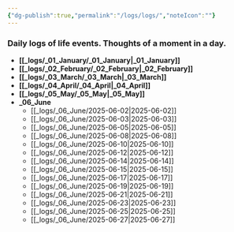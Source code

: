 ```yaml
---
{"dg-publish":true,"permalink":"/logs/logs/","noteIcon":""}
---
```


### Daily logs of life events. Thoughts of a moment in a day.


- **[[_logs/_01_January/_01_January\|_01_January]]**
- **[[_logs/_02_February/_02_February\|_02_February]]**
- **[[_logs/_03_March/_03_March\|_03_March]]**
- **[[_logs/_04_April/_04_April\|_04_April]]**
- **[[_logs/_05_May/_05_May\|_05_May]]**
- **_06_June**
	- [[_logs/_06_June/2025-06-02\|2025-06-02]]
	- [[_logs/_06_June/2025-06-03\|2025-06-03]]
	- [[_logs/_06_June/2025-06-05\|2025-06-05]]
	- [[_logs/_06_June/2025-06-08\|2025-06-08]]
	- [[_logs/_06_June/2025-06-10\|2025-06-10]]
	- [[_logs/_06_June/2025-06-12\|2025-06-12]]
	- [[_logs/_06_June/2025-06-14\|2025-06-14]]
	- [[_logs/_06_June/2025-06-15\|2025-06-15]]
	- [[_logs/_06_June/2025-06-17\|2025-06-17]]
	- [[_logs/_06_June/2025-06-19\|2025-06-19]]
	- [[_logs/_06_June/2025-06-21\|2025-06-21]]
	- [[_logs/_06_June/2025-06-23\|2025-06-23]]
	- [[_logs/_06_June/2025-06-25\|2025-06-25]]
	- [[_logs/_06_June/2025-06-27\|2025-06-27]]


